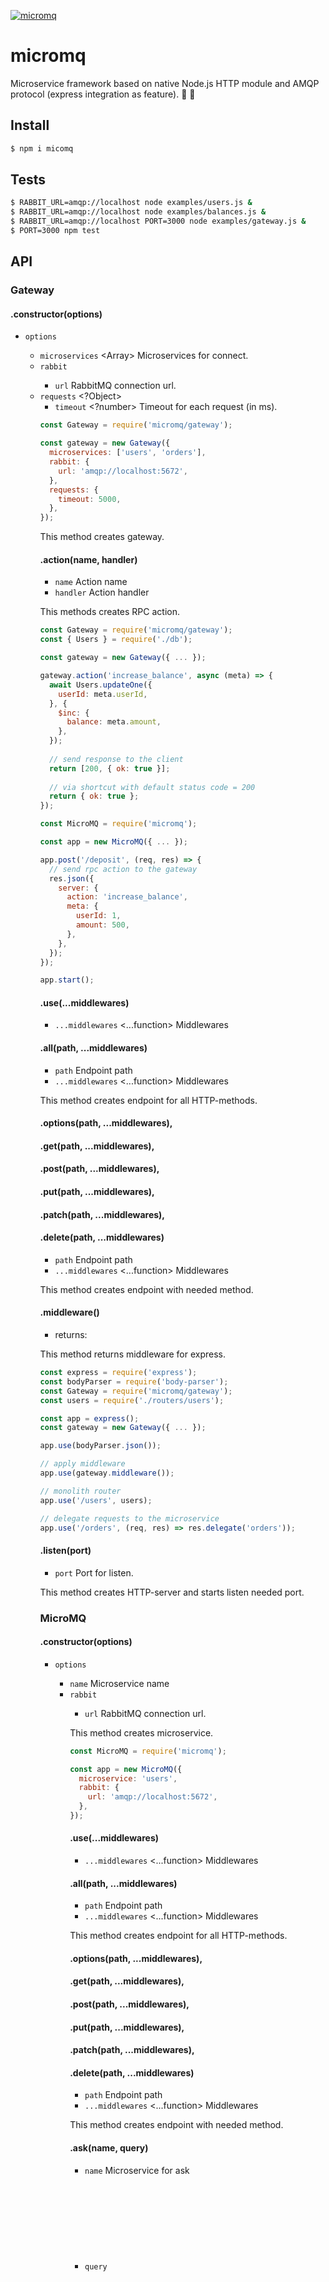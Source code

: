 [![micromq](https://img.shields.io/npm/v/micromq.svg?style=flat-square)](https://www.npmjs.com/package/micromq/)

# micromq

Microservice framework based on native Node.js HTTP module and AMQP protocol (express integration as feature). 🔬 🐇

## Install

```sh
$ npm i micomq
```

## Tests

```sh
$ RABBIT_URL=amqp://localhost node examples/users.js &
$ RABBIT_URL=amqp://localhost node examples/balances.js &
$ RABBIT_URL=amqp://localhost PORT=3000 node examples/gateway.js &
$ PORT=3000 npm test
```

## API

### Gateway

#### .constructor(options)

* `options` <Object>
    * `microservices` <Array<string>> Microservices for connect.
    * `rabbit` <Object>
        * `url` <string> RabbitMQ connection url.
    * `requests` <?Object>
        * `timeout` <?number> Timeout for each request (in ms).

```js
const Gateway = require('micromq/gateway');

const gateway = new Gateway({
  microservices: ['users', 'orders'],
  rabbit: {
    url: 'amqp://localhost:5672',
  },
  requests: {
    timeout: 5000,
  },
});
```

This method creates gateway.

#### .action(name, handler)

* `name` <string> Action name
* `handler` <function> Action handler

This methods creates RPC action.

```js
const Gateway = require('micromq/gateway');
const { Users } = require('./db');

const gateway = new Gateway({ ... });

gateway.action('increase_balance', async (meta) => {
  await Users.updateOne({
    userId: meta.userId,
  }, {
    $inc: {
      balance: meta.amount,
    },
  });
  
  // send response to the client
  return [200, { ok: true }];
  
  // via shortcut with default status code = 200
  return { ok: true };
});
```

```js
const MicroMQ = require('micromq');

const app = new MicroMQ({ ... });

app.post('/deposit', (req, res) => {
  // send rpc action to the gateway
  res.json({
    server: {
      action: 'increase_balance',
      meta: {
        userId: 1,
        amount: 500,
      },
    },
  });
});

app.start();
```

#### .use(...middlewares)

* `...middlewares` <...function> Middlewares

#### .all(path, ...middlewares)

* `path` <string> Endpoint path
* `...middlewares` <...function> Middlewares

This method creates endpoint for all HTTP-methods.

#### .options(path, ...middlewares),
#### .get(path, ...middlewares),
#### .post(path, ...middlewares),
#### .put(path, ...middlewares),
#### .patch(path, ...middlewares),
#### .delete(path, ...middlewares)

* `path` <string> Endpoint path
* `...middlewares` <...function> Middlewares

This method creates endpoint with needed method.

#### .middleware()

* returns: <function>

This method returns middleware for express.

```js
const express = require('express');
const bodyParser = require('body-parser');
const Gateway = require('micromq/gateway');
const users = require('./routers/users');

const app = express();
const gateway = new Gateway({ ... });

app.use(bodyParser.json());

// apply middleware
app.use(gateway.middleware());

// monolith router
app.use('/users', users);

// delegate requests to the microservice
app.use('/orders', (req, res) => res.delegate('orders'));
```

#### .listen(port)

* `port` <number> Port for listen.

This method creates HTTP-server and starts listen needed port.

### MicroMQ

#### .constructor(options)

* `options` <Object>
    * `name` <string> Microservice name
    * `rabbit` <Object>
        * `url` <string> RabbitMQ connection url.

This method creates microservice.

```js
const MicroMQ = require('micromq');

const app = new MicroMQ({
  microservice: 'users',
  rabbit: {
    url: 'amqp://localhost:5672',
  },
});
```

#### .use(...middlewares)

* `...middlewares` <...function> Middlewares

#### .all(path, ...middlewares)

* `path` <string> Endpoint path
* `...middlewares` <...function> Middlewares

This method creates endpoint for all HTTP-methods.

#### .options(path, ...middlewares),
#### .get(path, ...middlewares),
#### .post(path, ...middlewares),
#### .put(path, ...middlewares),
#### .patch(path, ...middlewares),
#### .delete(path, ...middlewares)

* `path` <string> Endpoint path
* `...middlewares` <...function> Middlewares

This method creates endpoint with needed method.

#### .ask(name, query)

* `name` <string> Microservice for ask
* `query` <Object>
    * `path` <?string> Endpoint path
    * `method` <?string> Endpoint method
    * `query` <?Object> Query params
    * `params` <?Object> URL params
    * `body` <?Object> Body params
* returns: <Promise<Object>> { status: <number>, response: <any> }

This method asks other microservice.

```js
const MicroMQ = require('micromq');

const app = new MicroMQ({ ... });

app.get('/users/me/info', async (req, res) => {
  const { response } = await app.ask('balances', {
    path: '/balances/me',
    method: 'get',
    params: {
      userId: req.params.id,
    },
  });
  
  res.json({
    id: req.params.id,
    name: `${req.session.first_name} ${req.session.last_name}`,
    balance: response.amount,
  });
});

app.start();
```

#### .start()

This method starts microservice.

## License

MIT.
